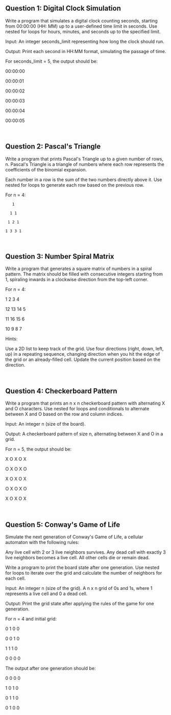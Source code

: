 ## Question 1: Digital Clock Simulation

Write a program that simulates a digital clock counting seconds, starting from 00:00:00 (HH: MM) up to a user-defined time limit in seconds. Use nested for loops for hours, minutes, and seconds up to the specified limit.

Input:
An integer seconds_limit representing how long the clock should run.

Output:
Print each second in HH:MM format, simulating the passage of time.

For seconds_limit = 5, the output should be:

00:00:00

00:00:01

00:00:02

00:00:03

00:00:04

00:00:05

<br>

## Question 2: Pascal's Triangle

Write a program that prints Pascal's Triangle up to a given number of rows, n. Pascal's Triangle is a triangle of numbers where each row represents the coefficients of the binomial expansion.

Each number in a row is the sum of the two numbers directly above it. Use nested for loops to generate each row based on the previous row.

For n = 4:

       1
       
      1 1
      
     1 2 1
     
    1 3 3 1
    

<br>

## Question 3: Number Spiral Matrix

Write a program that generates a square matrix of numbers in a spiral pattern. The matrix should be filled with consecutive integers starting from 1, spiraling inwards in a clockwise direction from the top-left corner.

For n = 4:

1   2   3   4

12  13  14   5

11  16  15   6

10   9   8   7

Hints:

Use a 2D list to keep track of the grid.
Use four directions (right, down, left, up) in a repeating sequence, changing direction when you hit the edge of the grid or an already-filled cell.
Update the current position based on the direction.

<br>

## Question 4: Checkerboard Pattern

Write a program that prints an n x n checkerboard pattern with alternating X and O characters. Use nested for loops and conditionals to alternate between X and O based on the row and column indices.

Input:
An integer n (size of the board).

Output:
A checkerboard pattern of size n, alternating between X and O in a grid.

For n = 5, the output should be:

X O X O X

O X O X O

X O X O X

O X O X O

X O X O X

<br>

## Question 5: Conway's Game of Life

Simulate the next generation of Conway's Game of Life, a cellular automaton with the following rules:

Any live cell with 2 or 3 live neighbors survives.
Any dead cell with exactly 3 live neighbors becomes a live cell.
All other cells die or remain dead.

Write a program to print the board state after one generation. Use nested for loops to iterate over the grid and calculate the number of neighbors for each cell.

Input:
An integer n (size of the grid).
A n x n grid of 0s and 1s, where 1 represents a live cell and 0 a dead cell.

Output:
Print the grid state after applying the rules of the game for one generation.

For n = 4 and initial grid:

0 1 0 0

0 0 1 0

1 1 1 0

0 0 0 0

The output after one generation should be:

0 0 0 0

1 0 1 0

0 1 1 0

0 1 0 0



